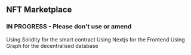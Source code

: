 ## NFT Marketplace

### IN PROGRESS - Please don't use or amend
Using Solidity for the smart contract
Using Nextjs for the Frontend
Using Graph for the decentralised database